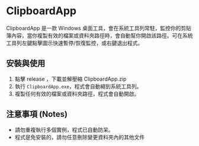 # ClipboardApp

ClipboardApp 是一款 Windows 桌面工具，會在系統工具列常駐，監控你的剪貼簿內容，當你複製有效的檔案或資料夾路徑時，會自動幫你開啟該路徑。可在系統工具列左鍵點擊圖示快速暫停/恢復監控，或右鍵退出程式。

## 安裝與使用

1. 點擊 release ，下載並解壓縮 ClipboardApp.zip
2. 執行 `ClipboardApp.exe`，程式會自動縮到系統工具列。
3. 複製任何有效的檔案或資料夾路徑，程式會自動開啟。

## 注意事項 (Notes)
- 請勿重複執行多個實例，程式已自動防呆。
- 程式是免安裝的，請勿任意刪除變更資料夾內的其他文件